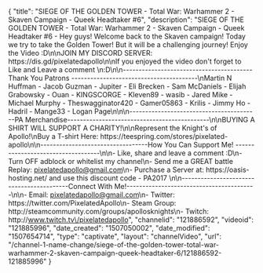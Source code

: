 {
    "title": "SIEGE OF THE GOLDEN TOWER - Total War: Warhammer 2 - Skaven Campaign - Queek Headtaker #6",
    "description": "SIEGE OF THE GOLDEN TOWER - Total War: Warhammer 2 - Skaven Campaign - Queek Headtaker #6 - Hey guys! Welcome back to the Skaven campaign! Today we try to take the Golden Tower! But it will be a challenging journey! Enjoy the Video :D\n\nJOIN MY DISCORD SERVER: https:\/\/dis.gd\/pixelatedapollo\n\nIf you enjoyed the video don't forget to Like and Leave a comment \n:D\n\n-----------------------------------------Thank You Patrons ----------------------------------------\nMartin N Huffman - Jacob Guzman - Jupiter - Eli Brecken - Sam McDaniels - Elijah Grabowsky - Ouan - KINGSCORGE - Kleven89 - wasib - Jared Mike - Michael Murphy - Theswagginator420 - Gamer05863 - Krilis - Jimmy Ho - Hadril -  Mange33 - Logan Page\n\n\n-----------------------------------------PA Merchandise---------------------------------------------\n\nBUYING A SHIRT WILL SUPPORT A CHARITY!\n\nRepresent the Knight's of Apollo!\nBuy a T-shirt Here: https:\/\/teespring.com\/stores\/pixelated-apollo\n\n----------------------------------How You Can Support Me! -----------------------------------\n\n- Like, share and leave a comment :D\n- Turn OFF adblock or whitelist my channel\n- Send me a GREAT battle Replay: pixelatedapollo@gmail.com\n- Purchase a Server at: https:\/\/oasis-hosting.net\/ and use this discount code - PA2017 \n\n------------------------------------------Connect With Me!-----------------------------------------\n\n- Email: pixelatedapollo@gmail.com\n- Twitter: https:\/\/twitter.com\/PixelatedApollo\n- Steam Group:  http:\/\/steamcommunity.com\/groups\/apollosknights\n- Twitch: http:\/\/www.twitch.tv\/pixelatedapollo",
    "channelid": "121886592",
    "videoid": "121885996",
    "date_created": "1507050002",
    "date_modified": "1507654714",
    "type": "captivate",
    "layout": "channelVideo",
    "url": "\/channel-1-name-change\/siege-of-the-golden-tower-total-war-warhammer-2-skaven-campaign-queek-headtaker-6\/121886592-121885996"
}